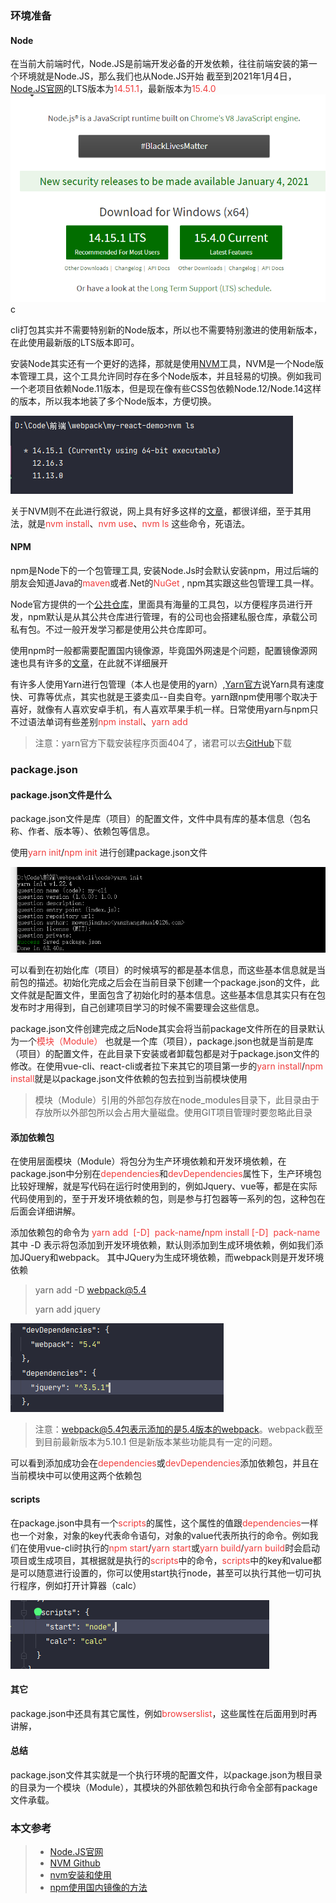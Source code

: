 



### 环境准备

#### Node

在当前大前端时代，Node.JS是前端开发必备的开发依赖，往往前端安装的第一个环境就是Node.JS，那么我们也从Node.JS开始
截至到2021年1月4日，[Node.JS官网](https://nodejs.org/en/)的LTS版本为<font style="color:#f03d3d">14.51.1</font>，最新版本为<font style="color:#f03d3d">15.4.0</font>
![](.//images//image-20201215331211.png)c

cli打包其实并不需要特别新的Node版本，所以也不需要特别激进的使用新版本，在此使用最新版的LTS版本即可。


安装Node其实还有一个更好的选择，那就是使用[NVM](https://github.com/nvm-sh/nvm)工具，NVM是一个Node版本管理工具，这个工具允许同时存在多个Node版本，并且轻易的切换。例如我司一个老项目依赖Node.11版本，但是现在像有些CSS包依赖Node.12/Node.14这样的版本，所以我本地装了多个Node版本，方便切换。

![](.//images//image-2020121533121.png)

关于NVM则不在此进行叙说，网上具有好多这样的[文章](https://www.cnblogs.com/gaozejie/p/10689742.html)，都很详细，至于其用法，就是<font style="color:#f03d3d">nvm install</font>、<font style="color:#f03d3d">nvm use</font>、<font style="color:#f03d3d">nvm ls</font> 这些命令，死语法。



#### NPM

npm是Node下的一个包管理工具, 安装Node.Js时会默认安装npm，用过后端的朋友会知道Java的<font style="color:#f03d3d">maven</font>或者.Net的<font style="color:#f03d3d">NuGet</font> , npm其实跟这些包管理工具一样。

Node官方提供的一个[公共仓库](https://www.npmjs.com/)，里面具有海量的工具包，以方便程序员进行开发，npm默认是从其公共仓库进行管理，有的公司也会搭建私服仓库，承载公司私有包。不过一般开发学习都是使用公共仓库即可。

使用npm时一般都需要配置国内镜像源，毕竟国外网速是个问题，配置镜像源网速也具有许多的[文章](https://www.cnblogs.com/yoyotl/p/7826255.html)，在此就不详细展开

有许多人使用Yarn进行包管理（本人也是使用的yarn）,[Yarn官方](https://yarn.bootcss.com/)说Yarn具有速度快、可靠等优点，其实也就是王婆卖瓜--自卖自夸。yarn跟npm使用哪个取决于喜好，就像有人喜欢安卓手机，有人喜欢苹果手机一样。日常使用yarn与npm只不过语法单词有些差别<font style="color:#f03d3d">npm install</font>、<font style="color:#f03d3d">yarn add</font> 

> 注意：yarn官方下载安装程序页面404了，诸君可以去[GitHub](https://github.com/yarnpkg/yarn/tags)下载



### package.json



#### package.json文件是什么

package.json文件是库（项目）的配置文件，文件中具有库的基本信息（包名称、作者、版本等）、依赖包等信息。

使用<font style="color:#f03d3d">yarn init</font>/<font style="color:#f03d3d">npm init</font>  进行创建package.json文件

![](.//images//image-2020121533123.png)



可以看到在初始化库（项目）的时候填写的都是基本信息，而这些基本信息就是当前包的描述。初始化完成之后会在当前目录下创建一个package.json的文件，此文件就是配置文件，里面包含了初始化时的基本信息。这些基本信息其实只有在包发布时才用得到，自己创建项目学习的时候不需要理会这些信息。

package.json文件创建完成之后Node其实会将当前package文件所在的目录默认为一个<font style="color:#f03d3d">模块（Module）</font> 也就是一个库（项目），package.json也就是当前是库（项目）的配置文件，在此目录下安装或者卸载包都是对于package.json文件的修改。在使用vue-cli、react-cli或者拉下来其它的项目第一步的<font style="color:#f03d3d">yarn install</font>/<font style="color:#f03d3d">npm install</font>就是以package.json文件依赖的包去拉到当前模块使用

> 模块（Module）引用的外部包存放在node_modules目录下，此目录由于存放所以外部包所以会占用大量磁盘。使用GIT项目管理时要忽略此目录



#### 添加依赖包

在使用层面模块（Module）将包分为生产环境依赖和开发环境依赖，在package.json中分别在<font style="color:#f03d3d">dependencies</font>和<font style="color:#f03d3d">devDependencies</font>属性下，生产环境包比较好理解，就是写代码在运行时使用到的，例如Jquery、vue等，都是在实际代码使用到的，至于开发环境依赖的包，则是参与打包器等一系列的包，这种包在后面会详细讲解。

添加依赖包的命令为 <font style="color:#f03d3d">yarn add  [-D]  pack-name</font>/<font style="color:#f03d3d">npm install [-D]  pack-name</font> 其中 -D 表示将包添加到开发环境依赖，默认则添加到生成环境依赖，例如我们添加JQuery和webpack。 其中JQuery为生成环境依赖，而webpack则是开发环境依赖

> yarn  add -D  webpack@5.4
>
> yarn add jquery

![image-20201215140532091](.//images//image-20201215142225233.png)

> 注意：webpack@5.4包表示添加的是5.4版本的webpack。webpack截至到目前最新版本为5.10.1 但是新版本某些功能具有一定的问题。

可以看到添加成功会在<font style="color:#f03d3d">dependencies</font>或<font style="color:#f03d3d">devDependencies</font>添加依赖包，并且在当前模块中可以使用这两个依赖包



#### scripts

在package.json中具有一个<font style="color:#f03d3d">scripts</font>的属性，这个属性的值跟<font style="color:#f03d3d">dependencies</font>一样也一个对象，对象的key代表命令语句，对象的value代表所执行的命令。例如我们在使用vue-cli时执行的<font style="color:#f03d3d">npm start</font>/<font style="color:#f03d3d">yarn start</font>或<font style="color:#f03d3d">yarn build</font>/<font style="color:#f03d3d">yarn build</font>时会启动项目或生成项目，其根据就是执行的<font style="color:#f03d3d">scripts</font>中的命令，<font style="color:#f03d3d">scripts</font>中的key和value都是可以随意进行设置的，你可以使用start执行node，甚至可以执行其他一切可执行程序，例如打开计算器（calc）

![image-20201215142207386](.//images//image-20201215142207386.png)





#### 其它

package.json中还具有其它属性，例如<font style="color:#f03d3d">browserslist</font>，这些属性在后面用到时再讲解，



#### 总结

package.json文件其实就是一个执行环境的配置文件，以package.json为根目录的目录为一个模块（Module），其模块的外部依赖包和执行命令全部有package文件承载。





### 本文参考

> * [Node.JS官网](https://nodejs.org/en/)
> * [NVM Github](https://github.com/nvm-sh/nvm)
> * [nvm安装和使用](https://www.cnblogs.com/gaozejie/p/10689742.html)
> * [npm使用国内镜像的方法](https://www.cnblogs.com/yoyotl/p/7826255.html)